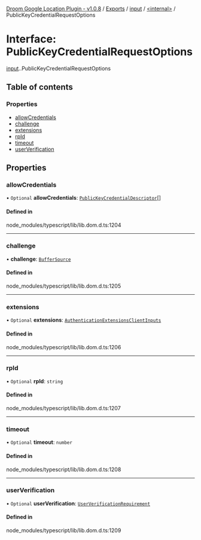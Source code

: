[Droom Google Location Plugin - v1.0.8](../README.md) / [Exports](../modules.md) / [input](../modules/input.md) / [<internal\>](../modules/input._internal_.md) / PublicKeyCredentialRequestOptions

# Interface: PublicKeyCredentialRequestOptions

[input](../modules/input.md).[<internal>](../modules/input._internal_.md).PublicKeyCredentialRequestOptions

## Table of contents

### Properties

- [allowCredentials](input._internal_.PublicKeyCredentialRequestOptions.md#allowcredentials)
- [challenge](input._internal_.PublicKeyCredentialRequestOptions.md#challenge)
- [extensions](input._internal_.PublicKeyCredentialRequestOptions.md#extensions)
- [rpId](input._internal_.PublicKeyCredentialRequestOptions.md#rpid)
- [timeout](input._internal_.PublicKeyCredentialRequestOptions.md#timeout)
- [userVerification](input._internal_.PublicKeyCredentialRequestOptions.md#userverification)

## Properties

### allowCredentials

• `Optional` **allowCredentials**: [`PublicKeyCredentialDescriptor`](input._internal_.PublicKeyCredentialDescriptor.md)[]

#### Defined in

node_modules/typescript/lib/lib.dom.d.ts:1204

___

### challenge

• **challenge**: [`BufferSource`](../modules/input._internal_.md#buffersource)

#### Defined in

node_modules/typescript/lib/lib.dom.d.ts:1205

___

### extensions

• `Optional` **extensions**: [`AuthenticationExtensionsClientInputs`](input._internal_.AuthenticationExtensionsClientInputs.md)

#### Defined in

node_modules/typescript/lib/lib.dom.d.ts:1206

___

### rpId

• `Optional` **rpId**: `string`

#### Defined in

node_modules/typescript/lib/lib.dom.d.ts:1207

___

### timeout

• `Optional` **timeout**: `number`

#### Defined in

node_modules/typescript/lib/lib.dom.d.ts:1208

___

### userVerification

• `Optional` **userVerification**: [`UserVerificationRequirement`](../modules/input._internal_.md#userverificationrequirement)

#### Defined in

node_modules/typescript/lib/lib.dom.d.ts:1209
